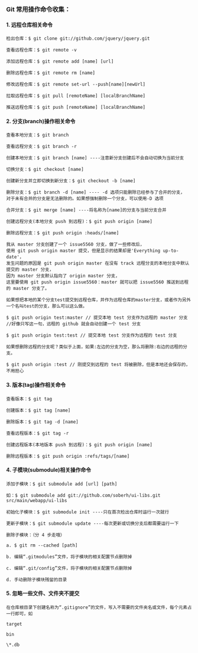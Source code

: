 ### Git 常用操作命令收集：

#### 1. 远程仓库相关命令

    检出仓库：$ git clone git://github.com/jquery/jquery.git

    查看远程仓库：$ git remote -v

    添加远程仓库：$ git remote add [name] [url]

    删除远程仓库：$ git remote rm [name]

    修改远程仓库：$ git remote set-url --push[name][newUrl]

    拉取远程仓库：$ git pull [remoteName] [localBranchName]

    推送远程仓库：$ git push [remoteName] [localBranchName]

#### 2. 分支(branch)操作相关命令

    查看本地分支：$ git branch

    查看远程分支：$ git branch -r

    创建本地分支：$ git branch [name] ----注意新分支创建后不会自动切换为当前分支

    切换分支：$ git checkout [name]

    创建新分支并立即切换到新分支：$ git checkout -b [name]

    删除分支：$ git branch -d [name] ---- -d 选项只能删除已经参与了合并的分支，  
    对于未有合并的分支是无法删除的。如果想强制删除一个分支，可以使用-D 选项

    合并分支：$ git merge [name] ----将名称为[name]的分支与当前分支合并

    创建远程分支(本地分支 push 到远程)：$ git push origin [name]

    删除远程分支：$ git push origin :heads/[name]

    我从 master 分支创建了一个 issue5560 分支，做了一些修改后，  
    使用 git push origin master 提交，但是显示的结果却是'Everything up-to-date'，  
    发生问题的原因是 git push origin master 在没有 track 远程分支的本地分支中默认提交的 master 分支，  
    因为 master 分支默认指向了 origin master 分支，  
    这里要使用 git push origin issue5560：master 就可以把 issue5560 推送到远程的 master 分支了。

    如果想把本地的某个分支test提交到远程仓库，并作为远程仓库的master分支，或者作为另外一个名叫test的分支，那么可以这么做。

    $ git push origin test:master // 提交本地 test 分支作为远程的 master 分支 //好像只写这一句，远程的 github 就会自动创建一个 test 分支

    $ git push origin test:test // 提交本地 test 分支作为远程的 test 分支

    如果想删除远程的分支呢？类似于上面，如果:左边的分支为空，那么将删除:右边的远程的分支。

    $ git push origin :test // 刚提交到远程的 test 将被删除，但是本地还会保存的，不用担心

#### 3. 版本(tag)操作相关命令

    查看版本：$ git tag

    创建版本：$ git tag [name]

    删除版本：$ git tag -d [name]

    查看远程版本：$ git tag -r

    创建远程版本(本地版本 push 到远程)：$ git push origin [name]

    删除远程版本：$ git push origin :refs/tags/[name]

#### 4. 子模块(submodule)相关操作命令

    添加子模块：$ git submodule add [url] [path]

    如：$ git submodule add git://github.com/soberh/ui-libs.git src/main/webapp/ui-libs

    初始化子模块：$ git submodule init ----只在首次检出仓库时运行一次就行

    更新子模块：$ git submodule update ----每次更新或切换分支后都需要运行一下

    删除子模块：（分 4 步走哦）

    a. $ git rm --cached [path]

    b. 编辑“.gitmodules”文件，将子模块的相关配置节点删除掉

    c. 编辑“.git/config”文件，将子模块的相关配置节点删除掉

    d. 手动删除子模块残留的目录

#### 5. 忽略一些文件、文件夹不提交

    在仓库根目录下创建名称为“.gitignore”的文件，写入不需要的文件夹名或文件，每个元素占一行即可，如

    target

    bin

    \*.db
